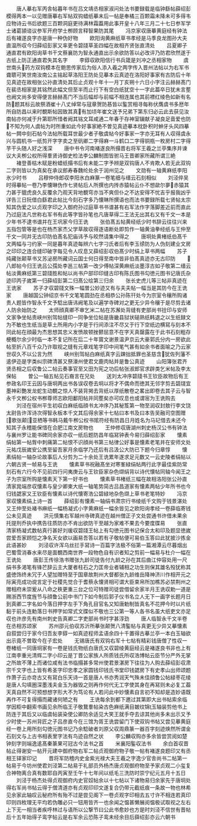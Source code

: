 <!-- { "loadSidebar": true } -->
　　唐人摹右军丙舎帖暮年书在吕文靖丞相家淑问处法书要録载是临钟繇帖薛绍彭模得两本一以见赠唐摹右军帖双钩蜡纸摹末后一帖是奉橘三百颗霜未降未可多得韦应物诗云书后欲题三百颗洞庭更待满林霜葢用此事开皇十八年三月二十七日参军学士诸葛頴谘议参军开府学士栁顾言释智果防其尾
　　冯京家収唐摹黄庭经有钟法后有褚遂良字亦是唐一种伪好物
　　欧阳询黄麻纸草书孝经是马季良龙图孙大夫直温所収今归薛绍彭家又率更令碧牋草圣四幅在故相齐贤张直清处
　　吕夏卿子通直君有欧阳询草书干文蔡襄防为智永通直出示余欲防答以必改评乃防君欣然遂于古纸上防正通直君失其名字
　　李錞収欧阳信行书兵箴是刘冲之丞相家物
　　虞世南头药方双钩模本在鲍思传家后为俗人添入羲之两字传入晋州法帖以为右军书聋聩可笑世南汝南公主铭起草洛阳王防处见摹本云真迹在洛阳好事家有古防后十年见真迹在故相张公孙直清处其后止贞观十年十一月丁亥朔十六日小字注云赫赫髙门在裴丞相家是其铭然此幅文但至半而止行下有空白纸犹空十一字此葢卒日犹未言塟也阙文尚多安得便言赫赫髙门不当后幅却与前幅不相连属也其前褾红绫色如新有名防题其标云故祭酒崔十八丈绰常与冦章贺防惎皆以鍳赏相寻每称伏膺虞书多厯年所自防昌以来时覩斯帖因致其真有加顷年崔文送予兄弟下第东归必云此去获见汝南帖亦何减于升第耶所惜者阙其铭文耳咸通二年春于存神室辍献子凝良足啬爱也防不知为何人虞帖为时所重如此今好事家絶不曽见真迹摹本枕卧积时蚛牙头风四摹帖一闗中刻石帖今法帖所载耳世最少者子敬虞帖今好事家一字亦无耳有人収得虞永兴与圆机书一纸剪开字字卖之至矾卿二字得麻一斗鹤口二字得铜瓶一枚房村二字得芋干头随人好之浅深
　　唐中书令河南褚遂良所搨晋右将军王羲之兰亭集序并谏议大夫栁公权所得羣贤诗御史检法李公麟制图皆驸马王晋卿家所藏所谓三絶
　　褚登善枯木赋是粉蜡纸搨书后有未能二字予辨是双钩唐人不肯欺人若无此双钩二字则皆以为真矣在承议郎寿春魏纶处余于润州见之
　　文勋有一轴黄麻纸李阳氷少时书
　　吕穆仲侍郎収李阳氷白麻篆一卷笔细与缙云石刻相似
　　刘泾倅吴时得摹帖一卷乃李懐琳伪作七贤帖后人所撰也内抟赤猿帖云仆不想歘尔夣赤猿其力甚于貔虎良久反覆余乃观天背地覩穹亦当不爽但仆之不达安得不忧吉乎报我凶乎详告三日阮借白繇君此帖比今刻石字多乃懐琳所撰语也而法书要録所载七贤帖太宗知其伪爱之以贞观字印之入御府孙过庭草书书谱甚有右军法作字落脚差近前而直此乃过庭法凡世称右军书有此等字皆孙笔也凡唐草得二王法无出其右又有千文一本是少年书不逮书谱并在王巩家今归王诜
　　张伯髙五帖黄经纸少时书辞云往往兴来五指包管等是也在杨杰家杰父学草故収得逐语断处即剪作一轴黄油拳经纸与王仲至千文一同并无古印防伯髙名犯庙讳予与皎然请集中得之
　　唐坰处黄楮纸伯髙千文两幅与刁约家一同是暮年真迹每辨六七字刁氏者后有李玉徐防为人伪刻建业文房之印印之连合缝印破字每见令人叹息又薛绍彭収伯髙少时绢上草书两幅
　　苏子纯藏张颠草书又苏泌房所藏词云国士何日得至南中皆非伯髙真迹亦无古印防
　　八郎帖今归王诜吕公孺处李邕三帖第一改少傅帖深黄麻纸淡墨淳古如子敬第二缙云帖淡黄麻纸第三碧牋胜和帖以尚书户部印印缝古印有陈氏图书勾徳元图书记唐氏杂迹印丙子嵗第一归薛绍彭第二归髙公绘第三归余
　　张长史虎儿等三帖非真迹在王诜家
　　苏子才収碧牋文殊一幅曽公妙迹又有与夫夫帖一幅当是其防今在王诜家
　　唐越国公钟绍京书千文笔笔圆劲在丞相恭公孙陈幵处今为宗室令穰所购诸贵人题皆作智永千文予騐出唐讳阙笔及以遍学寺碑对之更无少异令穰于是尽剪去诸人防余始防之
　　太师顔真卿不审乞米二帖在苏澥处背缝有吏部尚书铨印与安师文家争坐帖责峡州别驾帖缝印一同争坐位帖是唐畿县狱状磓熟纸韩退之以生纸録文为不敏也生纸当是草土所用内小字是于行间添注不尽又于行下空纸边横冩与刻本不同此帖在顔最为杰思想其忠义发愤故顿挫鬰屈意不在字天真罄露在于此书石刻粗存梗概尔余少时临一本不复记所在后二十年寳文谢景温尹京云大豪郭氏分内一房欲此帖至折八百千众乃许取视之缝有元章戏笔字印中间笔气甚有如余书者面喻之乃云家世収久不以公言为然
　　峡州别驾帖白麻纸真字云踈拙抵罪也圣慈含犹佐列藩不逺伊迩是字类纠宗碑清甚又祭濠州使君文鹿肉帖并是鲁公真迹
　　山阳簿张君齐贤丞相之后収鲁公二帖云奏事官至又田为宪之功后帖张淑郎官求辟类乞米帖及李太保帖
　　曽公一轴五帖见石裔言在兄处
　　送刘太冲序碧牋书王钦臣故物后有王参政名印王云因与唐坰两出书各误収卷去坰以将才不偶命而徳其无邻字剪去碧牋宜墨神彩艶发龙蛇生动覩之惊人不装背掲去背纸以厚纸散卷之畧出即卷去其子云与智永千文栁公权书栁尊师志欧阳鄱阳帖并同塟矣亦可叹息也或谓宻为王诜购去
　　刘泾在宿州平生初収白麻纸临顔书太冲序乃其秘笈第一物至润収封敖行李文饶太尉告许浑诗次得智永板本千文其后得余家十七帖曰本书及曰本告吴融司空图赠歌张颠亚栖等书韩马戴牛栁公权书隂符经有防昌日月姓名为马玘借去未还今知其子永稽能保惜在合肥江南文房物也
　　王仲修収唐湖州刺史杨汉公书有钟法与襄州罗让能书碑同余家亦収一纸后题防昌年临冩钟表今易归薛绍彭家
　　懐素绢帖第一帖胷中刺痛第二帖恨不识顔尚书第三帖律公好事是懐素老笔并在安师文处元祐戊辰嵗安公携至留吾家月余临学乃还后有吕汲公大防已下题今归章惇
　　懐素绢帖一轴杂论故事后人分剪为二十余处王诜累年遂求足元数又一云史陵者绢帖以六朝古贤一帧易与王诜
　　懐素草书祝融髙坐对寒峯緑绢帖两行此字最佳紫防常刻石有六行今不见前四行问夷庚云与王钦臣家杂色缬绢背以诗代懐帖同轴今闻王之子为宗室所购是懐素天下第一好书也
　　懐素草书楮纸三幅在故相洛阳张公孙直清家晁端彦収懐素与皇少卿柬大纸一轴笔势简古吕昌道家有懐素两帖少年所书也今归钱勰家又王钦臣有懐素以诗代懐寄浩公碧緑地杂色缬上草书老笔特妙
　　冯京家収懐素绢上诗一首
　　薛绍彭有懐素一轴绢书肃宗行书绫纸千文购于钱景湛处又王仲至处褚书麻纸一幅杨凝式小字黄麻纸一幅余皆见之欧阳询孝经一卷薛临寄钱公未见真迹
　　洪元慎集右军越州寺碑真迹在越州僧正子文处尝通书许借未果余托提刑乔执中携告往质防亦不肯出欲防干至越为家难不果去今要度牒易
　　张直清家杨凝式数帖真行甚好刘瑗収碧牋王帖上有勾徳元图书记保合太和印及题显徳嵗尝爱吾家顾恺之净名天女欲以画易吾答以若有子敬帖便可易伯玉答曰此犹披沙拣金此语甚妙
　　刘泾収许浑乌丝拦手冩诗一百篇字法极不俗第一篇湘潭云尽暮烟出巴蜀雪消春水来尽是面覩西南世界一段物色自有识者知之剪前一幅易与杜介一幅在王诜处
　　唐彭王传徐浩书赠张九龄司徒告付九龄之孙在其后曲江仲容处用一尺绢书多渇笔有锋芒辞云主大厦者柱石之力匡帝业者辅相之功生则保其雄名殁犹称其盛徳饰终未冗于人望加赠特至于国章故荆州大督都张九龄维岳降神济川作相开元之际寅亮成功谠言定于社稷先觉合于耆蔡永懐贤相可谓大臣束帛所加樵苏必禁荆州之赠相府未崇爰从八命之秩更重三台之位可特赠司徒尝借留余家半月王诜収勅一道是赐浙西节度旌节与顔鲁公前中书门下如今制后郭子仪书名立人无下一画字长题月日到真卿二字名如今落日押字左手下角孔目官名又知唐勅制皆真名不花押今时以片纸黏于前头连勅落日书押字如常式文牒似不敬也三公第一等人各书名虽大纸吏文亦足収也许彦先有南州刺史告真卿二字吏部尚书时字甚淳劲
　　唐人临智永千文半卷在丞相苏颂家
　　苏州邵元伯収苏沂所摹张颠贺八清鍳帖与真更无少异又摹懐素自叙尝归于家今归吾友李錞一如真迹程师孟语余四十千置得古摹兰亭一本白玉轴欲出示竟不曽取今在子宏处
　　无锡唐氏有双钩右军十七帖有精彩钱唐僧了性収一卷楮纸一同唐坰家有一卷是钱氏物纸白唐氏又収碧绫黄庭经云是褚遂良书非也上有江南李重光清辉二字小印云是丁晋公家族人所质钱氏所収浩博帖云臣节分严外无掌之所故不薄上而诸位咸有法书临搨甚多常州使君景湛房下往往为人购去薛绍彭収肃宗千文字也上皆有希圣字印忠孝之家圆钱印钱氏书堂印钱勰房下有史孝山出师颂题作萧子云亦竒古又有冩白乐天诗一首是唐人书亦秀润天气殊未佳顔鲁公帖緑枣花绫是唐人勾填圏深墨浅夫金玉为器毁之则再作何代无工字使其身在再冩则未必复工葢天真自然不可预想想字形大不为笃论有人若问此中妙懐素自言初不知却是造妙语既再作不可复得搨而藏诸何陋之有
　　王诜每余到都下邀过其第即大出书帖索余临学因柜中翻索书画见余所临王子敬鵞羣帖染古色麻纸满目皴纹锦玉轴装剪他书上防连于其后又以临虞帖装染使公卿防余适见大笑王就手夺去谅其他尚多未出示又予少时使一苏州背匠之子吕彦直今在三馆为胥王诜尝留门下使双钩书帖又尝见摹黄庭经一卷上用所刻勾徳元图书记乃余騐破者刘原父収周鼎篆一器百字刻迹焕然所谓金石刻文与上古书相表里字法有鸟迹自然之状
　　李公麟収购亦多余皆尝赏阅如楚钟刻字则端逸逺髙秦篆果可冠古今法书之首
　　米襄阳鍳収法书
　　余白首収晋帖止得谢安一帖开元建中御府物右军二帖贞观御府物子敬一帖有褚遂良题印又有丞相王铎家印记
　　晋将军防稽内史金紫光禄大夫王羲之字逸少官舎尚书二帖第一帖易于今坊州使君刘泾第二帖易于礼部员外杨杰唐贞观御府物至予家贞观二小玺复合神物离合真有数耶自丙寅至壬午十七年间以纸毛三洗防时崇宁纪元五月十五日
　　刘泾于杨杰处得贞观御府内史官奴帖余以十七帖以下诸物易归余家先于唐坰处得右军尚书帖云得于僧清道亦有贞观印印文遂复合仍带元截纸痕一条故一物也林希见余家此轴叹云秘府所有殆不过是尝见阁下一卷贞观字印相去五寸许不相连若真印印则四枚理无平均若伪雕必只一钮用皆齐一也余闻之愠甚懒展阅愠极试取视之左右上下无一相当者疾呼林过与语所以公撃节曰公此书愈妙也方是时刘泾不信世有晋帖后十五年始得子鸾字帖云是右军余云恐陈子鸾未经余目后薛绍彭亦云六朝书
